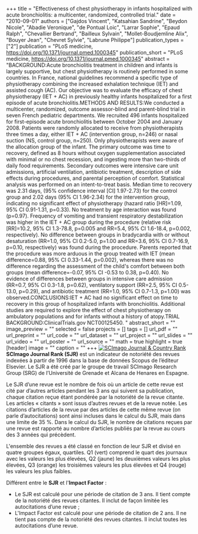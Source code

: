 +++
title = "Effectiveness of chest physiotherapy in infants hospitalized with acute bronchiolitis: a multicenter, randomized, controlled trial."
date = "2010-09-01"
authors = ["Gajdos Vincent", "Katsahian Sandrine", "Beydon Nicole", "Abadie Veronique", "de Pontual Loic", "Larrar Sophie", "Epaud Ralph", "Chevallier Bertrand", "Bailleux Sylvain", "Mollet-Boudjemline Alix", "Bouyer Jean", "Chevret Sylvie", "Labrune Philippe"]
publication_types = ["2"]
publication = "PLoS medicine, https://doi.org/10.1371/journal.pmed.1000345"
publication_short = "PLoS medicine, https://doi.org/10.1371/journal.pmed.1000345"
abstract = "BACKGROUND:Acute bronchiolitis treatment in children and infants is largely supportive, but chest physiotherapy is routinely performed in some countries. In France, national guidelines recommend a specific type of physiotherapy combining the increased exhalation technique (IET) and assisted cough (AC). Our objective was to evaluate the efficacy of chest physiotherapy (IET + AC) in previously healthy infants hospitalized for a first episode of acute bronchiolitis.METHODS AND RESULTS:We conducted a multicenter, randomized, outcome assessor-blind and parent-blind trial in seven French pediatric departments. We recruited 496 infants hospitalized for first-episode acute bronchiolitis between October 2004 and January 2008. Patients were randomly allocated to receive from physiotherapists three times a day, either IET + AC (intervention group, n=246) or nasal suction (NS, control group, n=250). Only physiotherapists were aware of the allocation group of the infant. The primary outcome was time to recovery, defined as 8 hours without oxygen supplementation associated with minimal or no chest recession, and ingesting more than two-thirds of daily food requirements. Secondary outcomes were intensive care unit admissions, artificial ventilation, antibiotic treatment, description of side effects during procedures, and parental perception of comfort. Statistical analysis was performed on an intent-to-treat basis. Median time to recovery was 2.31 days, (95% confidence interval [CI] 1.97-2.73) for the control group and 2.02 days (95% CI 1.96-2.34) for the intervention group, indicating no significant effect of physiotherapy (hazard ratio [HR]=1.09, 95% CI 0.91-1.31, p=0.33). No treatment by age interaction was found (p=0.97). Frequency of vomiting and transient respiratory destabilization was higher in the IET + AC group during the procedure (relative risk [RR]=10.2, 95% CI 1.3-78.8, p=0.005 and RR=5.4, 95% CI 1.6-18.4, p=0.002, respectively). No difference between groups in bradycardia with or without desaturation (RR=1.0, 95% CI 0.2-5.0, p=1.00 and RR=3.6, 95% CI 0.7-16.9, p=0.10, respectively) was found during the procedure. Parents reported that the procedure was more arduous in the group treated with IET (mean difference=0.88, 95% CI 0.33-1.44, p=0.002), whereas there was no difference regarding the assessment of the child's comfort between both groups (mean difference=-0.07, 95% CI -0.53 to 0.38, p=0.40). No evidence of differences between groups in intensive care admission (RR=0.7, 95% CI 0.3-1.8, p=0.62), ventilatory support (RR=2.5, 95% CI 0.5-13.0, p=0.29), and antibiotic treatment (RR=1.0, 95% CI 0.7-1.3, p=1.00) was observed.CONCLUSIONS:IET + AC had no significant effect on time to recovery in this group of hospitalized infants with bronchiolitis. Additional studies are required to explore the effect of chest physiotherapy on ambulatory populations and for infants without a history of atopy.TRIAL BACKGROUND:ClinicalTrials.gov NCT00125450. "
abstract_short = ""
image_preview = ""
selected = false
projects = []
tags = []
url_pdf = ""
url_preprint = ""
url_code = ""
url_dataset = ""
url_project = ""
url_slides = ""
url_video = ""
url_poster = ""
url_source = ""
math = true
highlight = true
[header]
image = ""
caption = ""
+++
<a href="https://www.scimagojr.com/journalsearch.php?q=144840&amp;tip=sid&amp;exact=no" title="SCImago Journal &amp; Country Rank"><img border="0" src="https://www.scimagojr.com/journal_img.php?id=144840" alt="SCImago Journal &amp; Country Rank"  /></a>
**SCImago Journal Rank (SJR)** est un indicateur de notoriété des revues indexées à partir de 1996 dans la base de données Scopus de l’éditeur Elsevier. Le SJR a été créé par le groupe de travail SCImago Research Group (SRG) de l’Université de Grenade et Alcana de Henares en Espagne.  
  
Le SJR d’une revue est le nombre de fois où un article de cette revue est cité par d’autres articles pendant les 3 ans qui suivent sa publication, chaque citation reçue étant pondérée par la notoriété de la revue citante. Les articles « citants » sont issus d’autres revues et de la revue notée. Les citations d’articles de la revue par des articles de cette même revue (on parle d’autocitations) sont ainsi incluses dans le calcul du SJR, mais dans une limite de 35 %. Dans le calcul du SJR, le nombre de citations reçues par une revue est rapporté au nombre d’articles publiés par la revue au cours des 3 années qui précèdent.  
  
L'ensemble des revues a été classé en fonction de leur SJR et divisé en quatre groupes égaux, quartiles. Q1 (vert) comprend le quart des journaux avec les valeurs les plus élevées, Q2 (jaune) les deuxièmes valeurs les plus élevées, Q3 (orange) les troisièmes valeurs les plus élevées et Q4 (rouge) les valeurs les plus faibles.  
  
Différent entre le **SJR** et l'**Impact Factor** :  
- Le SJR est calculé pour une période de citation de 3 ans. Il tient compte de la notoriété des revues citantes. Il inclut de façon limitée les autocitations d’une revue ;  
- L'Impact Factor est calculé pour une période de citation de 2 ans. Il ne tient pas compte de la notoriété des revues citantes. Il inclut toutes les autocitations d’une revue.

